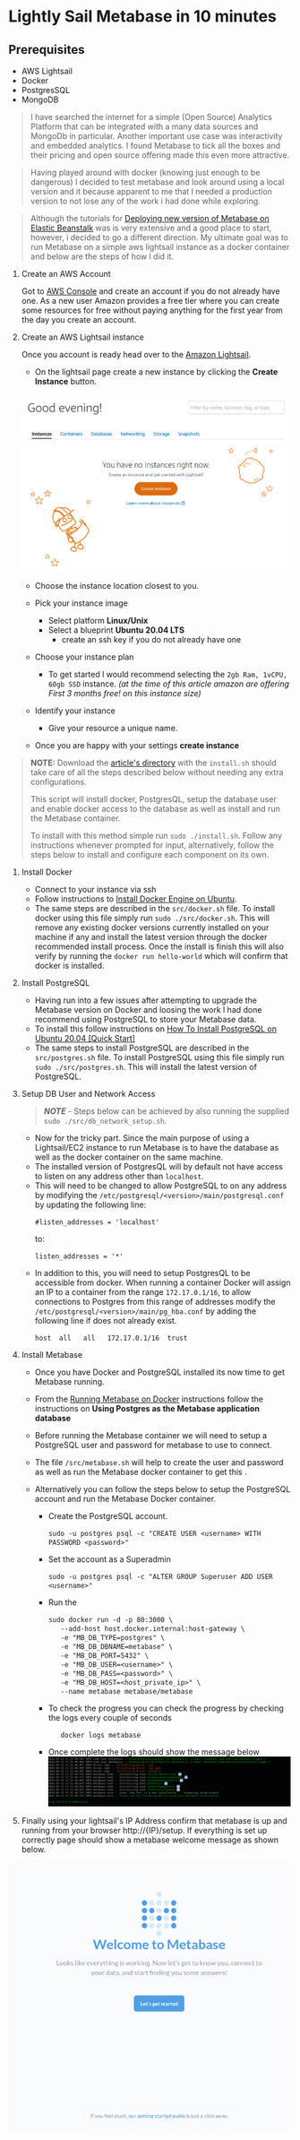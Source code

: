 # Lightly Sail Metabase in 10 minutes

## Prerequisites 
- AWS Lightsail
- Docker
- PostgresSQL
- MongoDB


> I have searched the internet for a simple (Open Source) Analytics Platform that can be integrated with a many data sources and MongoDb in particular. Another important use case was interactivity and embedded analytics. I found Metabase to tick all the boxes and their pricing and open source offering made this even more attractive. 

> Having played around with docker (knowing just enough to be dangerous) I decided to test metabase and look around using a local version and it because apparent to me that l needed a production version to not lose any of the work i had done while exploring. 

> Although the tutorials for [Deploying new version of Metabase on Elastic Beanstalk](https://www.metabase.com/docs/latest/operations-guide/running-metabase-on-elastic-beanstalk.html) was is very extensive and a good place to start, however, i decided to go a different direction. My ultimate goal was to run Metabase on a simple aws lightsail instance as a docker container and below are the steps of how l did it. 


1. Create an AWS Account
   
   Got to [AWS Console](aws.amazon.com) and create an account if you do not already have one. As a new user Amazon provides a free tier where you can create some resources for free without paying anything for the first year from the day you create an account. 

2. Create an AWS Lightsail instance
   
    Once you account is ready head over to the [Amazon Lightsail](https://lightsail.aws.amazon.com/). 

    - On the lightsail page create a new instance by clicking the **Create Instance** button. 
 
    ![Lightsail](./img/lightsail.png)

    - Choose the instance location closest to you.
    - Pick your instance image 
      - Select platform **Linux/Unix**
      - Select a blueprint **Ubuntu 20.04 LTS**
        - create an ssh key if you do not already have one
    - Choose your instance plan
      - To get started l would recommend selecting the `2gb Ram, 1vCPU, 60gb SSD` instance. *(at the time of this article amazon are offering First 3 months free! on this instance size)* 
    - Identify your instance
      - Give your resource a unique name. 
  
    - Once you are happy with your settings **create instance**


> **NOTE:** Download the [article's directory](https://github.com/VaMusaka/anecdotes/tree/gh-pages/articles/metabase) with the `install.sh` should take care of all the steps described below without needing any extra configurations. 
>
> This script will install docker, PostgresQL, setup the database user and enable docker access to the database as well as install and run the Metabase container. 
> 
> To install with this method simple run `sudo ./install.sh`. Follow any instructions whenever prompted for input, alternatively, follow the steps below to install and configure each component on its own. 

1. Install Docker 
   - Connect to your instance via ssh 
   - Follow instructions to [Install Docker Engine on Ubuntu](https://docs.docker.com/engine/install/ubuntu/).
   - The same steps are described in the `src/docker.sh` file. To install docker using this file simply run `sudo ./src/docker.sh`. This will remove any existing docker versions currently installed on your machine if any and install the latest version through the docker recommended install process. Once the install is finish this will also verify by running the `docker run hello-world` which will confirm that docker is installed. 


2. Install PostgreSQL 
   - Having run into a few issues after attempting to  upgrade the Metabase version on Docker and loosing the work l had done recommend using PostgreSQL to store your Metabase data. 
   - To install this follow instructions on [How To Install PostgreSQL on Ubuntu 20.04 [Quick Start]](https://www.digitalocean.com/community/tutorials/how-to-install-postgresql-on-ubuntu-20-04-quickstart)
   - The same steps to install PostgreSQL are described in the `src/postgres.sh` file. To install PostgreSQL using this file simply run `sudo ./src/postgres.sh`. This will install the latest version of PostgreSQL.
  
3. Setup DB User and Network Access
   > ***NOTE*** - Steps below can be achieved by also running the supplied `sudo ./src/db_network_setup.sh`. 
     - Now for the tricky part. Since the main purpose of using a Lightsail/EC2 instance to run Metabase is to have the database as well as the docker container on the same machine.    
     - The installed version of PostgresQL will by default not have access to listen on any address other than `localhost`. 
     - This will need to be changed to allow PostgreSQL to on any address by modifying the `/etc/postgresql/<version>/main/postgresql.conf` by updating the following line:
         ```
         #listen_addresses = 'localhost'
         ```
         to:  
         ```
         listen_addresses = '*'
         ```
     -   In addition to this, you will need to setup PostgresQL to be accessible from docker. When running a container Docker will assign an IP to a container from the range `172.17.0.1/16`, to allow connections to Postgres from this range of addresses modify the `/etc/postgresql/<version>/main/pg_hba.conf` by adding the following line if does not already exist. 
         ```
         host  all   all   172.17.0.1/16  trust
         ```

4. Install Metabase
   - Once you have Docker and PostgreSQL installed its now time to get Metabase running.
   - From the [Running Metabase on Docker](https://www.metabase.com/docs/latest/operations-guide/running-metabase-on-docker.html) instructions follow the instructions on **Using Postgres as the Metabase application database** 
   - Before running the Metabase container we will need to setup a PostgreSQL user and password for metabase to use to connect. 
   - The file `/src/metabase.sh` will help to create the user and password as well as run the Metabase docker container to get this . 
   - Alternatively you can follow the steps below to setup the PostgreSQL account and run the Metabase Docker container. 

      - Create the PostgreSQL account.

         ```
         sudo -u postgres psql -c "CREATE USER <username> WITH PASSWORD <password>"
         ``` 
      
      - Set the account as a Superadmin

         ```
         sudo -u postgres psql -c "ALTER GROUP Superuser ADD USER <username>"
         ```  

      - Run the 

         ```
         sudo docker run -d -p 80:3000 \
            --add-host host.docker.internal:host-gateway \
            -e "MB_DB_TYPE=postgres" \
            -e "MB_DB_DBNAME=metabase" \
            -e "MB_DB_PORT=5432" \
            -e "MB_DB_USER=<username>" \
            -e "MB_DB_PASS=<password>" \
            -e "MB_DB_HOST=<host_private_ip>" \
            --name metabase metabase/metabase
         ``` 
      
       - To check the progress you can check the progress by checking the logs every couple of seconds 
         ```
            docker logs metabase
         ``` 
     - Once complete the logs should show the message below 
      ![Confirmed Install](./img/cornfirm_docker_setup.png)

5. Finally using your lightsail's IP Address confirm that metabase is up and running from your browser http://{IP}/setup. If everything is set up correctly page should show a metabase welcome message as shown below. 
   
![Welcome Page](./img/metabase_welcome.png)
